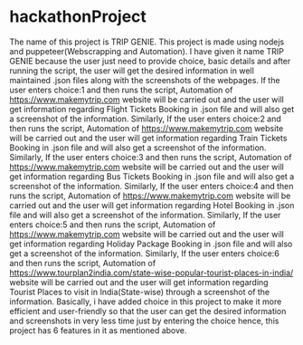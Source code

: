 # hackathonProject
The name of this project is TRIP GENIE. This project is made using nodejs and puppeteer(Webscrapping and Automation).
I have given it name TRIP GENIE because the user just need to provide choice, basic details and after running the script, the user will get the desired information in well maintained .json files along with the screenshots of the webpages.
If the user enters choice:1 and then runs the script, Automation of https://www.makemytrip.com website will be carried out and the user will get information regarding Flight Tickets Booking in .json file and will also get a screenshot of the information.
Similarly, If the user enters choice:2 and then runs the script, Automation of https://www.makemytrip.com website will be carried out and the user will get information regarding Train Tickets Booking in .json file and will also get a screenshot of the information.
Similarly, If the user enters choice:3 and then runs the script, Automation of https://www.makemytrip.com website will be carried out and the user will get information regarding Bus Tickets Booking in .json file and will also get a screenshot of the information.
Similarly, If the user enters choice:4 and then runs the script, Automation of https://www.makemytrip.com website will be carried out and the user will get information regarding Hotel Booking in .json file and will also get a screenshot of the information.
Similarly, If the user enters choice:5 and then runs the script, Automation of https://www.makemytrip.com website will be carried out and the user will get information regarding Holiday Package Booking in .json file and will also get a screenshot of the information.
Similarly, If the user enters choice:6 and then runs the script, Automation of https://www.tourplan2india.com/state-wise-popular-tourist-places-in-india/ website will be carried out and the user will get information regarding Tourist Places to visit in India(State-wise) through a screenshot of the information.
Basically, i have added choice in this project to make it more efficient and user-friendly so that the user can get the desired information and screenshots in very less time just by entering the choice hence, this project has 6 features in it as mentioned above.
